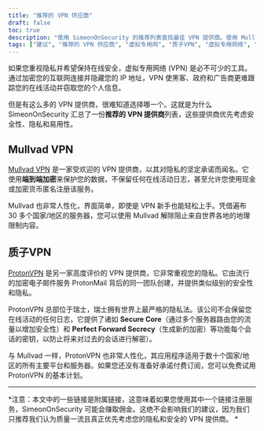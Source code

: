 ```yaml
---
title: "推荐的 VPN 供应商"
draft: false
toc: true
description: "使用 SimeonOnSecurity 的推荐列表查找最佳 VPN 提供商。使用 Mullvad VPN 和 ProtonVPN 等顶级提供商在线保持安全并保护您的隐私。"
tags: ["建议", "推荐的 VPN 供应商", "虚拟专用网", "质子VPN", "虚拟专用网络", "隐私", "在线安全"]
---
```


如果您重视隐私并希望保持在线安全，虚拟专用网络 (VPN) 是必不可少的工具。通过加密您的互联网连接并隐藏您的 IP 地址，VPN 使黑客、政府和广告商更难跟踪您的在线活动并窃取您的个人信息。

但是有这么多的 VPN 提供商，很难知道选择哪一个。这就是为什么 SimeonOnSecurity 汇总了一份**推荐的 VPN 提供商**列表，这些提供商优先考虑安全性、隐私和易用性。

## Mullvad VPN

[Mullvad VPN](https://mullvad.net/en/) 是一家受欢迎的 VPN 提供商，以其对隐私的坚定承诺而闻名。它使用**端到端加密**来保护您的数据，不保留任何在线活动日志，甚至允许您使用现金或加密货币匿名注册该服务。

Mullvad 也非常人性化，界面简单，即使是 VPN 新手也能轻松上手。凭借遍布 30 多个国家/地区的服务器，您可以使用 Mullvad 解除阻止来自世界各地的地理限制内容。

## 质子VPN

[ProtonVPN](https://protonvpn.com/) 是另一家高度评价的 VPN 提供商，它非常重视您的隐私。它由流行的加密电子邮件服务 ProtonMail 背后的同一团队创建，并提供类似级别的安全性和隐私。

ProtonVPN 总部位于瑞士，瑞士拥有世界上最严格的隐私法。该公司不会保留您在线活动的任何日志，它提供了诸如 **Secure Core**（通过多个服务器路由您的流量以增加安全性）和 **Perfect Forward Secrecy**（生成新的加密）等功能每个会话的密钥，以防止将来对过去的会话进行解密）。

与 Mullvad 一样，ProtonVPN 也非常人性化，其应用程序适用于数十个国家/地区的所有主要平台和服务器。如果您还没有准备好承诺付费订阅，您可以免费试用 ProtonVPN 的基本计划。

---

*注意：本文中的一些链接是附属链接，这意味着如果您使用其中一个链接注册服务，SimeonOnSecurity 可能会赚取佣金。这绝不会影响我们的建议，因为我们只推荐我们认为质量一流且真正优先考虑您的隐私和安全的 VPN 提供商。 *
